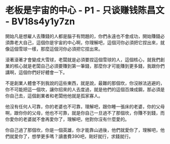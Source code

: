 # 老板是宇宙的中心 - P1 - 只谈赚钱陈昌文 - BV18s4y1y7zn

開始凡是想雇人去賺錢的人都是腦子有問題的，你們永遠也不會成功，開始賺錢必須靠老大自己，這個你是宇宙的中心啊，你理解吧，這個河你必須把它捏出來，就像這個雪球一樣，那麼這個河你必須把它捏出來。

滾著滾著才會變成大雪球，老闆就是必須要捏這個雪球的人，這個核心，就我們創業的核心就是老闆自己必須要賺到第一筆錢，那麼你才可能賺到更多錢，我跟你們講啊，這個你們好好體會一下。

不是創業人體會不到我說的這些東西，就是說，最難的那個坎，你沒辦法逃避的，你不可能把這一個坎，讓你招來的人去度過，就是他們的這個百煉成鋼，那必須是你自己去，這個創業者和老闆他他就是孤家寡人。

他沒有任何人可靠，你的老婆也不可靠，理解吧，跟你睡一張床的老婆，你的父母啊，跟你你的父母，他也不可靠，就是你自己一旦過不了那個坎，你賺不到錢，而你愛你的老婆就不會再愛你了，理解吧，他對你沒有什麼愛的。

你自己過了那個坎，你是一個英雄，你才能靠山過後，他們就愛你了，理解吧，他們就愛你了，想學更多嗎？讀書費390吧，剛好就行，求錢就行。

